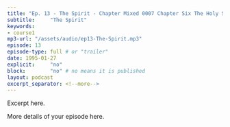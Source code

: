 ```yaml
---
title: "Ep. 13 - The Spirit - Chapter Mixed 0007 Chapter Six The Holy Spirit In Conversion The Holy Sp"
subtitle:     "The Spirit"
keywords:
- course1
mp3-url: "/assets/audio/ep13-The-Spirit.mp3"
episode: 13
episode-type: full # or "trailer"
date: 1995-01-27
explicit:     "no"
block:        "no" # no means it is published
layout: podcast
excerpt_separator: <!--more-->
---
```

Excerpt here.
<!--more-->

More details of your episode here.
